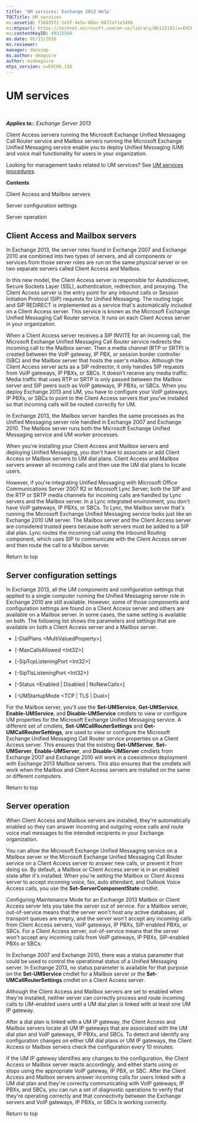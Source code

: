 ```yaml
---
title: 'UM services: Exchange 2013 Help'
TOCTitle: UM services
ms:assetid: f36835f2-1e5f-4e5a-88bc-0672af1e3498
ms:mtpsurl: https://technet.microsoft.com/en-us/library/Bb125191(v=EXCHG.150)
ms:contentKeyID: 49315560
ms.date: 05/13/2016
ms.reviewer: 
manager: dansimp
ms.author: dmaguire
author: msdmaguire
mtps_version: v=EXCHG.150
---
```


# UM services

 

_**Applies to:**: Exchange Server 2013_

Client Access servers running the Microsoft Exchange Unified Messaging Call Router service and Mailbox servers running the Microsoft Exchange Unified Messaging service enable you to deploy Unified Messaging (UM) and voice mail functionality for users in your organization.

Looking for management tasks related to UM services? See [UM services procedures](um-services-procedures-exchange-2013-help.md).

**Contents**

Client Access and Mailbox servers

Server configuration settings

Server operation

## Client Access and Mailbox servers

In Exchange 2013, the server roles found in Exchange 2007 and Exchange 2010 are combined into two types of servers, and all components or services from those server roles are run on the same physical server or on two separate servers called Client Access and Mailbox.

In this new model, the Client Access server is responsible for Autodiscover, Secure Sockets Layer (SSL), authentication, redirection, and proxying. The Client Access server is the entry point for any inbound calls or Session Initiation Protocol (SIP) requests for Unified Messaging. The routing logic and SIP REDIRECT is implemented as a service that's automatically included on a Client Access server. This service is known as the Microsoft Exchange Unified Messaging Call Router service. It runs on each Client Access server in your organization.

When a Client Access server receives a SIP INVITE for an incoming call, the Microsoft Exchange Unified Messaging Call Router service redirects the incoming call to the Mailbox server. Then a media channel (RTP or SRTP) is created between the VoIP gateway, IP PBX, or session border controller (SBC) and the Mailbox server that hosts the user's mailbox. Although the Client Access server acts as a SIP redirector, it only handles SIP requests from VoIP gateways, IP PBXs, or SBCs. It doesn't receive any media traffic. Media traffic that uses RTP or SRTP is only passed between the Mailbox server and SIP peers such as VoIP gateways, IP PBXs, or SBCs. When you deploy Exchange 2013 and UM, you have to configure your VoIP gateways, IP PBXs, or SBCs to point to the Client Access servers that you've installed so that incoming calls will be routed correctly for UM.

In Exchange 2013, the Mailbox server handles the same processes as the Unified Messaging server role handled in Exchange 2007 and Exchange 2010. The Mailbox server runs both the Microsoft Exchange Unified Messaging service and UM worker processes.

When you're installing your Client Access and Mailbox servers and deploying Unified Messaging, you don't have to associate or add Client Access or Mailbox servers to UM dial plans. Client Access and Mailbox servers answer all incoming calls and then use the UM dial plans to locate users.

However, if you're integrating Unified Messaging with Microsoft Office Communications Server 2007 R2 or Microsoft Lync Server, both the SIP and the RTP or SRTP media channels for incoming calls are handled by Lync servers and the Mailbox server. In a Lync integrated environment, you don't have VoIP gateways, IP PBXs, or SBCs. To Lync, the Mailbox server that's running the Microsoft Exchange Unified Messaging service looks just like an Exchange 2010 UM server. The Mailbox server and the Client Access server are considered trusted peers because both servers must be added to a SIP dial plan. Lync routes the incoming call using the Inbound Routing component, which uses SIP to communicate with the Client Access server and then route the call to a Mailbox server.

Return to top

## Server configuration settings

In Exchange 2013, all the UM components and configuration settings that applied to a single computer running the Unified Messaging server role in Exchange 2010 are still available. However, some of those components and configuration settings are found on a Client Access server and others are available on a Mailbox server. In some cases, the same setting is available on both. The following list shows the parameters and settings that are available on both a Client Access server and a Mailbox server.

  - \[-DialPlans \<MultiValuedProperty\>\]

  - \[-MaxCallsAllowed \<Int32\>\]

  - \[-SipTcpListeningPort \<Int32\>\]

  - \[-SipTlsListeningPort \<Int32\>\]

  - \[-Status \<Enabled | Disabled | NoNewCalls\>\]

  - \[-UMStartupMode \<TCP | TLS | Dual\>\]

For the Mailbox server, you'll use the **Set-UMService**, **Get-UMService**, **Enable-UMService**, and **Disable-UMService** cmdlets to view or configure UM properties for the Microsoft Exchange Unified Messaging service. A different set of cmdlets, **Set-UMCallRouterSettings** and **Get-UMCallRouterSettings**, are used to view or configure the Microsoft Exchange Unified Messaging Call Router service properties on a Client Access server. This ensures that the existing **Get-UMServer**, **Set-UMServer**, **Enable-UMServer**, and **Disable-UMServer** cmdlets from Exchange 2007 and Exchange 2010 will work in a coexistence deployment with Exchange 2013 Mailbox servers. This also ensures that the cmdlets will work when the Mailbox and Client Access servers are installed on the same or different computers.

Return to top

## Server operation

When Client Access and Mailbox servers are installed, they're automatically enabled so they can answer incoming and outgoing voice calls and route voice mail messages to the intended recipients in your Exchange organization.

You can allow the Microsoft Exchange Unified Messaging service on a Mailbox server or the Microsoft Exchange Unified Messaging Call Router service on a Client Access server to answer new calls, or prevent it from doing so. By default, a Mailbox or Client Access server is in an enabled state after it's installed. When you're setting the Mailbox or Client Access server to accept incoming voice, fax, auto attendant, and Outlook Voice Access calls, you use the **Set-ServerComponentState** cmdlet.

Configuring Maintenance Mode for an Exchange 2013 Mailbox or Client Access server lets you take the server out of service. For a Mailbox server, out-of-service means that the server won't host any active databases, all transport queues are empty, and the server won't accept any incoming calls from Client Access servers, VoIP gateways, IP PBXs, SIP-enabled PBXs, or SBCs. For a Client Access server, out-of-service means that the server won't accept any incoming calls from VoIP gateways, IP PBXs, SIP-enabled PBXs or SBCs.

In Exchange 2007 and Exchange 2010, there was a status parameter that could be used to control the operational status of a Unified Messaging server. In Exchange 2013, no status parameter is available for that purpose on the **Set-UMService** cmdlet for a Mailbox server or the **Set-UMCallRouterSettings** cmdlet on a Client Access server.

Although the Client Access and Mailbox servers are set to enabled when they're installed, neither server can correctly process and route incoming calls to UM-enabled users until a UM dial plan is linked with at least one UM IP gateway.

After a dial plan is linked with a UM IP gateway, the Client Access and Mailbox servers locate all UM IP gateways that are associated with the UM dial plan and VoIP gateways, IP PBXs, and SBCs. To detect and identify any configuration changes on either UM dial plans or UM IP gateways, the Client Access or Mailbox servers check the configuration every 10 minutes.

If the UM IP gateway identifies any changes to the configuration, the Client Access or Mailbox server reacts accordingly, and either starts using or stops using the appropriate VoIP gateway, IP PBX, or SBC. After the Client Access and Mailbox servers answer incoming calls for users linked with a UM dial plan and they're correctly communicating with VoIP gateways, IP PBXs, and SBCs, you can run a set of diagnostic operations to verify that they're operating correctly and that connectivity between the Exchange servers and VoIP gateways, IP PBXs, or SBCs is working correctly.

Return to top

